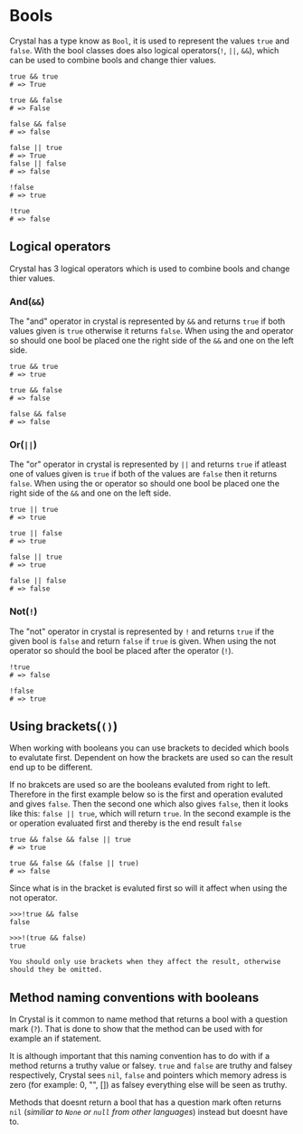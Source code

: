 # Bools

Crystal has a type know as `Bool`, it is used to represent the values `true` and `false`.
With the bool classes does also logical operators(`!`, `||`, `&&`), which can be used to combine bools and change thier values.

```crystal
true && true
# => True

true && false
# => False

false && false
# => false

false || true
# => True
false || false
# => false

!false
# => true

!true
# => false
```

## Logical operators

Crystal has 3 logical operators which is used to combine bools and change thier values.

### And(`&&`)

The "and" operator in crystal is represented by `&&` and returns `true` if both values given is `true` otherwise it returns `false`.
When using the and operator so should one bool be placed one the right side of the `&&` and one on the left side.

```crystal
true && true
# => true

true && false
# => false

false && false
# => false
```

### Or(`||`)

The "or" operator in crystal is represented by `||` and returns `true` if atleast one of values given is `true` if both of the values are `false` then it returns `false`.
When using the or operator so should one bool be placed one the right side of the `&&` and one on the left side.

```crystal
true || true
# => true

true || false
# => true

false || true
# => true

false || false
# => false
```

### Not(`!`)

The "not" operator in crystal is represented by `!` and returns `true` if the given bool is `false` and return `false` if `true` is given.
When using the not operator so should the bool be placed after the operator (`!`).

```crystal
!true
# => false

!false
# => true
```

## Using brackets(`()`)

When working with booleans you can use brackets to decided which bools to evalutate first.
Dependent on how the brackets are used so can the result end up to be different.

If no brakcets are used so are the booleans evaluted from right to left.
Therefore in the first example below so is the first and operation evaluted and gives `false`.
Then the second one which also gives `false`, then it looks like this: `false || true`, which will return `true`.
In the second example is the or operation evaluated first and thereby is the end result `false`

```crystal
true && false && false || true
# => true

true && false && (false || true)
# => false
```

Since what is in the bracket is evaluted first so will it affect when using the not operator.

```crystal
>>>!true && false
false

>>>!(true && false)
true
```

```exercism/caution
You should only use brackets when they affect the result, otherwise should they be omitted.
```

## Method naming conventions with booleans

In Crystal is it common to name method that returns a bool with a question mark (`?`).
That is done to show that the method can be used with for example an if statement.

It is although important that this naming convention has to do with if a method returns a truthy value or falsey.
`true` and `false` are truthy and falsey respectively, Crystal sees `nil`, `false` and pointers which memory adress is zero (for example: 0, "", []) as falsey everything else will be seen as truthy.

Methods that doesnt return a bool that has a question mark often returns `nil` (_similiar to `None` or `null` from other languages_) instead but doesnt have to.
